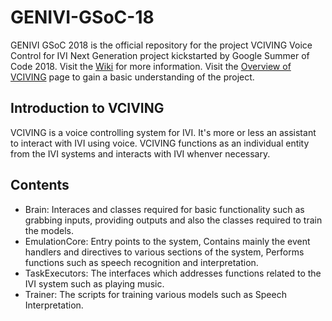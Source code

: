 # GENIVI-GSoC-18

GENIVI GSoC 2018 is the official repository for the project VCIVING Voice Control for IVI Next Generation project kickstarted by Google Summer of Code 2018. Visit the [Wiki](https://at.projects.genivi.org/wiki/display/PROJ/%5BGSOC+2018%5D+VCIVING+Voice+Control+for+IVI+Next+Generation) for more information.
Visit the [Overview of VCIVING](https://at.projects.genivi.org/wiki/display/PROJ/Overview+of+VCIVING) page to gain a basic understanding of the project.

## Introduction to VCIVING

VCIVING is a voice controlling system for IVI. It's more or less an assistant to interact with IVI using voice. VCIVING functions as an individual entity from the IVI systems and interacts with IVI whenver necessary.

## Contents

- Brain: Interaces and classes required for basic functionality such as grabbing inputs, providing outputs and also the classes required to   train the models.
- EmulationCore: Entry points to the system, Contains mainly the event handlers and directives to various sections of the system, Performs   functions such as speech recognition and interpretation.
- TaskExecutors: The interfaces which addresses functions related to the IVI system such as playing music.
- Trainer: The scripts for training various models such as Speech Interpretation.
